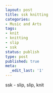 ```yaml
---
layout: post
title: ssk knitting
categories:
- Music and Arts
tags:
- knit
- knitting
- slip
- ssk
status: publish
type: post
published: true
meta:
  _edit_last: '1'
---
```

ssk - slip, slip, knit
<p style="text-align: center;"><object width="560" height="340" data="http://www.youtube.com/v/cLWaabNhcc0&amp;hl=en&amp;fs=1" type="application/x-shockwave-flash"><param name="allowFullScreen" value="true" /><param name="allowscriptaccess" value="always" /><param name="src" value="http://www.youtube.com/v/cLWaabNhcc0&amp;hl=en&amp;fs=1" /><param name="allowfullscreen" value="true" /></object>
